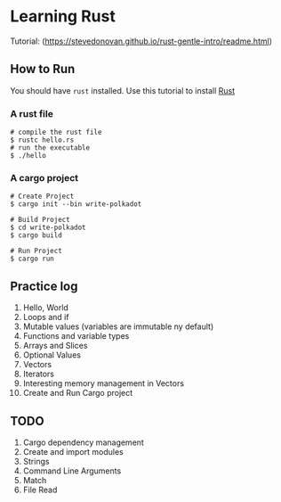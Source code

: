 # Learning Rust

Tutorial: (https://stevedonovan.github.io/rust-gentle-intro/readme.html)

## How to Run
You should have `rust` installed.
Use this tutorial to install [Rust](!https://www.rust-lang.org/tools/install)

### A rust file

    # compile the rust file
    $ rustc hello.rs
    # run the executable
    $ ./hello

### A cargo project

    # Create Project
    $ cargo init --bin write-polkadot

    # Build Project
    $ cd write-polkadot
    $ cargo build

    # Run Project
    $ cargo run


## Practice log
1. Hello, World
2. Loops and if
3. Mutable values (variables are immutable ny default)
4. Functions and variable types
5. Arrays and Slices
6. Optional Values
7. Vectors
8. Iterators
9. Interesting memory management in Vectors
10. Create and Run Cargo project 

## TODO
1. Cargo dependency management
2. Create and import modules
3. Strings
4. Command Line Arguments
5. Match
6. File Read
